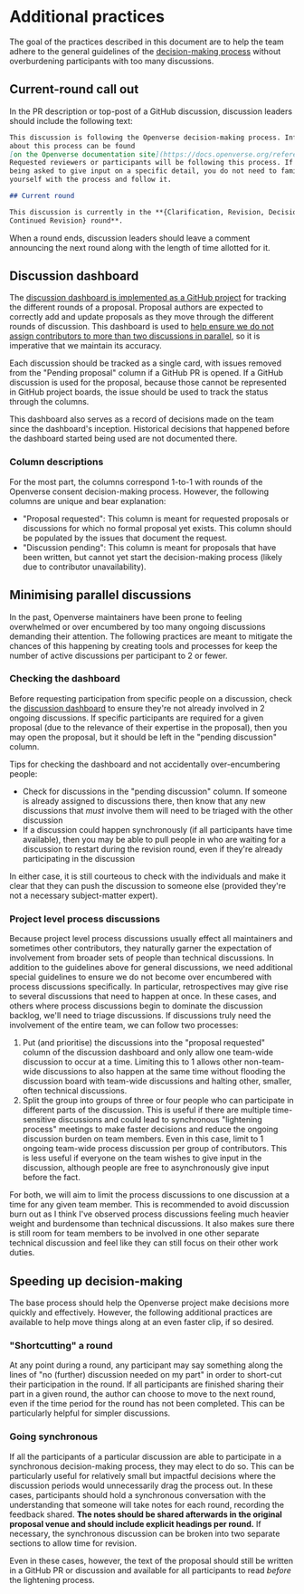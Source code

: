 # Additional practices

The goal of the practices described in this document are to help the team adhere
to the general guidelines of the
[decision-making process](./process_description.md) without overburdening
participants with too many discussions.

## Current-round call out

In the PR description or top-post of a GitHub discussion, discussion leaders
should include the following text:

```md
This discussion is following the Openverse decision-making process. Information
about this process can be found
[on the Openverse documentation site](https://docs.openverse.org/reference/decision_making.html).
Requested reviewers or participants will be following this process. If you are
being asked to give input on a specific detail, you do not need to familiarise
yourself with the process and follow it.

## Current round

This discussion is currently in the **{Clarification, Revision, Decision,
Continued Revision} round**.
```

When a round ends, discussion leaders should leave a comment announcing the next
round along with the length of time allotted for it.

## Discussion dashboard

The
[discussion dashboard is implemented as a GitHub project](https://github.com/orgs/WordPress/projects/79/views/1)
for tracking the different rounds of a proposal. Proposal authors are expected
to correctly add and update proposals as they move through the different rounds
of discussion. This dashboard is used to
[help ensure we do not assign contributors to more than two discussions in parallel](#minimising-parallel-discussions),
so it is imperative that we maintain its accuracy.

Each discussion should be tracked as a single card, with issues removed from the
"Pending proposal" column if a GitHub PR is opened. If a GitHub discussion is
used for the proposal, because those cannot be represented in GitHub project
boards, the issue should be used to track the status through the columns.

This dashboard also serves as a record of decisions made on the team since the
dashboard's inception. Historical decisions that happened before the dashboard
started being used are not documented there.

### Column descriptions

For the most part, the columns correspond 1-to-1 with rounds of the Openverse
consent decision-making process. However, the following columns are unique and
bear explanation:

- "Proposal requested": This column is meant for requested proposals or
  discussions for which no formal proposal yet exists. This column should be
  populated by the issues that document the request.
- "Discussion pending": This column is meant for proposals that have been
  written, but cannot yet start the decision-making process (likely due to
  contributor unavailability).

## Minimising parallel discussions

In the past, Openverse maintainers have been prone to feeling overwhelmed or
over encumbered by too many ongoing discussions demanding their attention. The
following practices are meant to mitigate the chances of this happening by
creating tools and processes for keep the number of active discussions per
participant to 2 or fewer.

### Checking the dashboard

Before requesting participation from specific people on a discussion, check the
[discussion dashboard](#discussion-dashboard) to ensure they're not already
involved in 2 ongoing discussions. If specific participants are required for a
given proposal (due to the relevance of their expertise in the proposal), then
you may open the proposal, but it should be left in the "pending discussion"
column.

Tips for checking the dashboard and not accidentally over-encumbering people:

- Check for discussions in the "pending discussion" column. If someone is
  already assigned to discussions there, then know that any new discussions that
  _must_ involve them will need to be triaged with the other discussion
- If a discussion could happen synchronously (if all participants have time
  available), then you may be able to pull people in who are waiting for a
  discussion to restart during the revision round, even if they're already
  participating in the discussion

In either case, it is still courteous to check with the individuals and make it
clear that they can push the discussion to someone else (provided they're not a
necessary subject-matter expert).

### Project level process discussions

Because project level process discussions usually effect all maintainers and
sometimes other contributors, they naturally garner the expectation of
involvement from broader sets of people than technical discussions. In addition
to the guidelines above for general discussions, we need additional special
guidelines to ensure we do not become over encumbered with process discussions
specifically. In particular, retrospectives may give rise to several discussions
that need to happen at once. In these cases, and others where process
discussions begin to dominate the discussion backlog, we'll need to triage
discussions. If discussions truly need the involvement of the entire team, we
can follow two processes:

1. Put (and prioritise) the discussions into the "proposal requested" column of
   the discussion dashboard and only allow one team-wide discussion to occur at
   a time. Limiting this to 1 allows other non-team-wide discussions to also
   happen at the same time without flooding the discussion board with team-wide
   discussions and halting other, smaller, often technical discussions.
2. Split the group into groups of three or four people who can participate in
   different parts of the discussion. This is useful if there are multiple
   time-sensitive discussions and could lead to synchronous "lightening process"
   meetings to make faster decisions and reduce the ongoing discussion burden on
   team members. Even in this case, limit to 1 ongoing team-wide process
   discussion per group of contributors. This is less useful if everyone on the
   team wishes to give input in the discussion, although people are free to
   asynchronously give input before the fact.

For both, we will aim to limit the process discussions to one discussion at a
time for any given team member. This is recommended to avoid discussion burn out
as I think I've observed process discussions feeling much heavier weight and
burdensome than technical discussions. It also makes sure there is still room
for team members to be involved in one other separate technical discussion and
feel like they can still focus on their other work duties.

## Speeding up decision-making

The base process should help the Openverse project make decisions more quickly
and effectively. However, the following additional practices are available to
help move things along at an even faster clip, if so desired.

### "Shortcutting" a round

At any point during a round, any participant may say something along the lines
of "no (further) discussion needed on my part" in order to short-cut their
participation in the round. If all participants are finished sharing their part
in a given round, the author can choose to move to the next round, even if the
time period for the round has not been completed. This can be particularly
helpful for simpler discussions.

### Going synchronous

If all the participants of a particular discussion are able to participate in a
synchronous decision-making process, they may elect to do so. This can be
particularly useful for relatively small but impactful decisions where the
discussion periods would unnecessarily drag the process out. In these cases,
participants should hold a synchronous conversation with the understanding that
someone will take notes for each round, recording the feedback shared. **The
notes should be shared afterwards in the original proposal venue and should
include explicit headings per round.** If necessary, the synchronous discussion
can be broken into two separate sections to allow time for revision.

Even in these cases, however, the text of the proposal should still be written
in a GitHub PR or discussion and available for all participants to read _before_
the lightening process.
